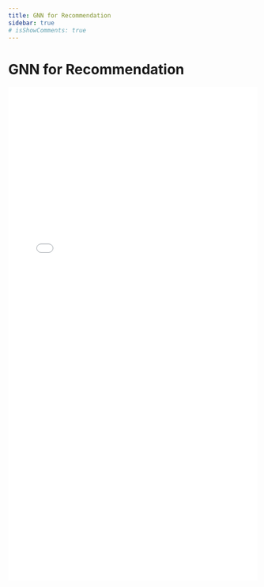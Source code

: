 ```yaml
---
title: GNN for Recommendation
sidebar: true
# isShowComments: true
---
```

# GNN for Recommendation
<ClientOnly>
<title-pv/>
</ClientOnly>

<embed src="/pdf/23-GNN4Rec.pdf" type="application/pdf" width="100%" height="1000px" />

<!-- ### Introduction: GNNs in Recommendation Systems

Graph Neural Networks (GNNs) have gained significant traction in recommendation systems due to their ability to model complex relationships in user-item interaction graphs. While GNNs are widely used in various fields such as natural language processing (NLP) and computer vision, their application in recommendation systems comes with unique challenges. In contrast to typical tasks where GNNs are applied (e.g., node classification or graph-level predictions), recommendation systems involve heterogeneous, dynamic, and large-scale graphs. As a result, significant adaptations and structural improvements are required for GNNs to efficiently handle sparse and dynamic interaction data.

Key differences include:

1. **Heterogeneous Graphs**: Unlike homogeneous graphs in social networks or citation graphs, recommendation graphs consist of distinct types of nodes (users and items) with different interaction semantics.
2. **Scalability**: GNNs need to be scalable enough to handle millions of users and items, which is more challenging compared to smaller, dense graphs.
3. **Cold Start Problem**: GNN-based recommendation systems need to be designed to effectively handle new users/items with little interaction data.

To adapt GNNs for recommendation systems, researchers have focused on structural improvements like using bipartite graphs, designing efficient message-passing mechanisms, and integrating side information (e.g., user profiles or item attributes).

### Common Paradigms in GNN-based Recommendation Systems

1. **Bipartite Graphs**: Recommendation systems often use a bipartite graph structure, where one set of nodes represents users, and the other set represents items. The edges between them represent interactions (e.g., clicks, ratings). This setting naturally fits the GNN framework, as message passing can propagate signals between users and items through these interactions.

2. **Session-based Recommendations**: In session-based recommendation tasks, the interactions are sequential, requiring GNNs to consider the temporal order of interactions. Temporal graphs or dynamic GNNs are often employed in this case.

3. **Social-based Recommendations**: Social relationships (e.g., friendships) between users can be modeled as additional edges in the graph, allowing GNNs to aggregate information not only from past user-item interactions but also from the user's social network.

### Current Research Challenges

1. **Scalability**: Handling large-scale datasets with millions of nodes and edges is a primary challenge. Techniques like graph sampling, clustering, and hierarchical GNNs have been introduced to reduce computational overhead.

2. **Dynamic Graphs**: User-item interactions are dynamic in nature, with new interactions happening continuously. Static GNN models struggle with this, leading to the development of dynamic GNN architectures, which update the learned embeddings as new data arrives.

3. **Cold Start Problem**: Handling users or items with few interactions is a well-known challenge. Hybrid models that incorporate side information (e.g., user/item attributes or external metadata) have been explored to alleviate this issue.

4. **Long-tail Recommendation**: The interaction data is usually skewed, where a few popular items receive most of the interactions. GNNs need to be adapted to avoid overfitting to these popular items while still providing relevant recommendations for less popular ones.

### Commonly Used Research Methods & GNN Structures (Formulas)

1. **Message Passing Mechanism**:
   The general message-passing process in GNNs involves two key steps:

   - **Aggregation**: The message passed to node $ i $ from its neighbors $ \mathcal{N}(i) $ is aggregated:
     $$
     m_i^{(l)} = \text{AGGREGATE}^{(l)} \left( \{ h_j^{(l-1)} : j \in \mathcal{N}(i) \} \right)
     $$
     where $ h_j^{(l-1)} $ represents the embedding of node $ j $ at layer $ l-1 $, and $ \mathcal{N}(i) $ denotes the set of neighbors of node $ i $.

   - **Update**: The node’s embedding is updated based on the aggregated message:
     $$
     h_i^{(l)} = \text{UPDATE}^{(l)} \left( h_i^{(l-1)}, m_i^{(l)} \right)
     $$
     where $ h_i^{(l)} $ is the updated embedding at layer $ l $.

2. **Bipartite Graph Neural Network**:
   For recommendation systems, a bipartite graph GNN typically follows:
   $$
   h_u^{(l)} = \sigma \left( W^{(l)}_u \cdot \text{AGGREGATE}^{(l)} \left( \{ h_i^{(l-1)} : i \in \mathcal{N}(u) \} \right) \right)
   $$

   $$
   h_i^{(l)} = \sigma \left( W^{(l)}_i \cdot \text{AGGREGATE}^{(l)} \left( \{ h_u^{(l-1)} : u \in \mathcal{N}(i) \} \right) \right)
   $$

   where $ h_u^{(l)} $ and $ h_i^{(l)} $ are user and item embeddings at layer $ l $, respectively, and $ W^{(l)}_u $ and $ W^{(l)}_i $ are layer-specific weight matrices.

3. **Graph Attention Networks (GAT) in Recommendations**:
   GATs are often used to weigh the importance of different neighbors during aggregation:
   $$
   e_{ij}^{(l)} = \text{LeakyReLU} \left( a^{\top} [W^{(l)} h_i^{(l-1)} || W^{(l)} h_j^{(l-1)}] \right)
   $$

   $$
   \alpha_{ij}^{(l)} = \frac{\exp(e_{ij}^{(l)})}{\sum_{k \in \mathcal{N}(i)} \exp(e_{ik}^{(l)})}
   $$

   The final aggregation is computed as:
   $$
   h_i^{(l)} = \sigma \left( \sum_{j \in \mathcal{N}(i)} \alpha_{ij}^{(l)} W^{(l)} h_j^{(l-1)} \right)
   $$
   where $ \alpha_{ij}^{(l)} $ denotes the attention coefficient.

4. **Hybrid Models**:
   Hybrid models incorporate both collaborative filtering (CF) signals and content-based features:
   $$
   h_u^{CF} = \text{CF}_u \quad \text{and} \quad h_i^{CF} = \text{CF}_i
   $$
   The final user-item interaction score is a combination of collaborative and content signals:
   $$
   \hat{y}_{ui} = f \left( h_u^{CF}, h_i^{CF}, h_u^{content}, h_i^{content} \right)
   $$
   where $ f $ could be a simple dot product or a more complex fusion mechanism.

### Conclusion

The use of GNNs in recommendation systems requires careful adaptation to handle the unique challenges of large, dynamic, and heterogeneous user-item graphs. Structural modifications such as bipartite graph modeling, dynamic graph updates, and attention mechanisms have proven effective in making GNNs more suitable for the recommendation domain. Despite progress, challenges such as scalability, the cold start problem, and long-tail recommendations remain active areas of research. -->

<ClientOnly>
  <leave/>
</ClientOnly/>
